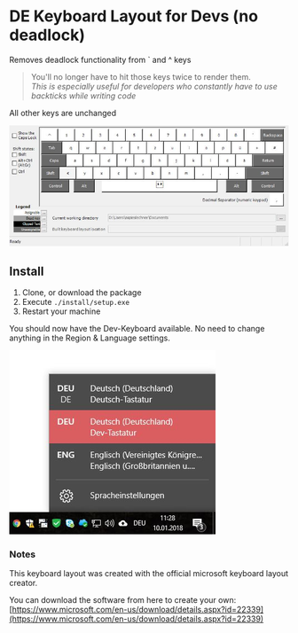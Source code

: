 # DE Keyboard Layout for Devs (no deadlock)

Removes deadlock functionality from ` and ^ keys    
> You'll no longer have to hit those keys twice to render them.    
  *This is especially useful for developers who constantly have to use backticks while writing code*

All other keys are unchanged

![de_dev.jpg](de_dev.jpg)

## Install

1. Clone, or download the package
2. Execute `./install/setup.exe`
3. Restart your machine

You should now have the Dev-Keyboard available. No need to change anything in the Region & Language settings.

![screenshot](win.jpg)

### Notes

This keyboard layout was created with the official microsoft keyboard layout creator.

You can download the software from here to create your own: [https://www.microsoft.com/en-us/download/details.aspx?id=22339](https://www.microsoft.com/en-us/download/details.aspx?id=22339)


